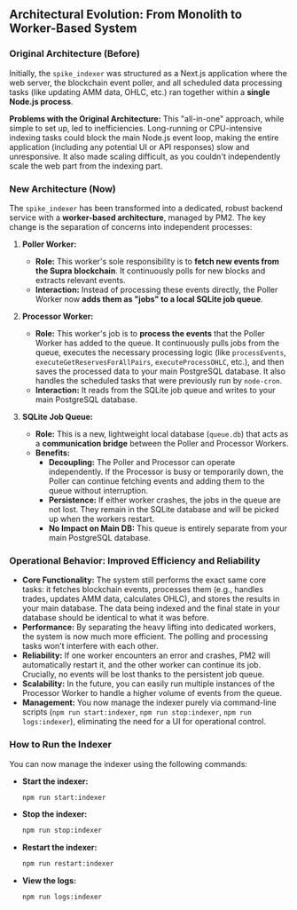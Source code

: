## Architectural Evolution: From Monolith to Worker-Based System

### Original Architecture (Before)

Initially, the `spike_indexer` was structured as a Next.js application where the web server, the blockchain event poller, and all scheduled data processing tasks (like updating AMM data, OHLC, etc.) ran together within a **single Node.js process**.

**Problems with the Original Architecture:**
This "all-in-one" approach, while simple to set up, led to inefficiencies. Long-running or CPU-intensive indexing tasks could block the main Node.js event loop, making the entire application (including any potential UI or API responses) slow and unresponsive. It also made scaling difficult, as you couldn't independently scale the web part from the indexing part.

### New Architecture (Now)

The `spike_indexer` has been transformed into a dedicated, robust backend service with a **worker-based architecture**, managed by PM2. The key change is the separation of concerns into independent processes:

1.  **Poller Worker:**
    *   **Role:** This worker's sole responsibility is to **fetch new events from the Supra blockchain**. It continuously polls for new blocks and extracts relevant events.
    *   **Interaction:** Instead of processing these events directly, the Poller Worker now **adds them as "jobs" to a local SQLite job queue**.

2.  **Processor Worker:**
    *   **Role:** This worker's job is to **process the events** that the Poller Worker has added to the queue. It continuously pulls jobs from the queue, executes the necessary processing logic (like `processEvents`, `executeGetReservesForAllPairs`, `executeProcessOHLC`, etc.), and then saves the processed data to your main PostgreSQL database. It also handles the scheduled tasks that were previously run by `node-cron`.
    *   **Interaction:** It reads from the SQLite job queue and writes to your main PostgreSQL database.

3.  **SQLite Job Queue:**
    *   **Role:** This is a new, lightweight local database (`queue.db`) that acts as a **communication bridge** between the Poller and Processor Workers.
    *   **Benefits:**
        *   **Decoupling:** The Poller and Processor can operate independently. If the Processor is busy or temporarily down, the Poller can continue fetching events and adding them to the queue without interruption.
        *   **Persistence:** If either worker crashes, the jobs in the queue are not lost. They remain in the SQLite database and will be picked up when the workers restart.
        *   **No Impact on Main DB:** This queue is entirely separate from your main PostgreSQL database.

### Operational Behavior: Improved Efficiency and Reliability

*   **Core Functionality:** The system still performs the exact same core tasks: it fetches blockchain events, processes them (e.g., handles trades, updates AMM data, calculates OHLC), and stores the results in your main database. The data being indexed and the final state in your database should be identical to what it was before.
*   **Performance:** By separating the heavy lifting into dedicated workers, the system is now much more efficient. The polling and processing tasks won't interfere with each other.
*   **Reliability:** If one worker encounters an error and crashes, PM2 will automatically restart it, and the other worker can continue its job. Crucially, no events will be lost thanks to the persistent job queue.
*   **Scalability:** In the future, you can easily run multiple instances of the Processor Worker to handle a higher volume of events from the queue.
*   **Management:** You now manage the indexer purely via command-line scripts (`npm run start:indexer`, `npm run stop:indexer`, `npm run logs:indexer`), eliminating the need for a UI for operational control.

### How to Run the Indexer

You can now manage the indexer using the following commands:

*   **Start the indexer:**
    ```bash
    npm run start:indexer
    ```
*   **Stop the indexer:**
    ```bash
    npm run stop:indexer
    ```
*   **Restart the indexer:**
    ```bash
    npm run restart:indexer
    ```
*   **View the logs:**
    ```bash
    npm run logs:indexer
    ```